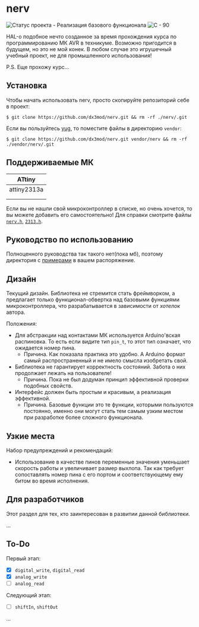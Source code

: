 # nerv

![Статус проекта - Реализация базового функционала](https://img.shields.io/badge/Статус_проекта-Реализация_базового_функционала-informational)
![C - 90](https://img.shields.io/badge/C-90-2ea44f)

HAL-о подобное нечто созданное за время прохождения курса по программированию МК AVR в 
техникуме. Возможно пригодится в будущем, но это не мой конек. В любом случае это 
игрушечный учебный проект, не для промышленного использования!

P.S. Еще прохожу курс...

## Установка

<!-- Библиотека не является отдельной единицей компиляции, она состоит из одних  -->
<!-- . Это было сделано намерено, так как таким образом компилятор -->
<!-- сможет производить constant evaluation и inlining, убирая весь лишний оверхед.  -->

Чтобы начать использовать nerv, просто скопируйте репозиторий себе в проект:
```
$ git clone https://github.com/dx3mod/nerv.git && rm -rf ./nerv/.git
```

Если вы пользуйтесь [yug](https://github.com/dx3mod/yug), то поместите файлы в 
директорию `vendor`:
```
$ git clone https://github.com/dx3mod/nerv.git vendor/nerv && rm -rf ./vendor/nerv/.git
```

## Поддерживаемые МК

| ATtiny      |
|-------------|
| attiny2313a |
|             |
|             |

Если вы не нашли свой микроконтроллер в списке, но очень хочется, то 
вы можете добавить его самостоятельно! Для справки смотрите файлы [`nerv.h`](./nerv.h),
[`2313.h`](./devices/2313.h).

## Руководство по использованию 

Полноценного руководства так такого нет(пока мб), поэтому директория с [примерами](./examples/)
в вашем распоряжение.

## Дизайн

Текущий дизайн. Библиотека не стремится стать фреймворком, а предлагает только функционал-обвертка 
над базовыми функциями микроконтроллера, что разрабатывается в зависимости от _хотелок_ автора. 

Положения:
* Для абстракции над контактами МК используется Arduino'вская распиновка. То есть 
если видите тип `pin_t`, то этот тип означает, что ожидается номер пина. 
  - Причина. Как показала практика это удобно. А Arduino формат самый распространенный и не имело смысла изобретать свой.
* Библиотека не гарантирует корректность состояний. Забота о них продолжает лежать на 
пользователе!
  - Причина. Пока не был додуман принцип эффективной проверки подобных свойств.
* Интерфейс должен быть простым и красивым, а реализация эффективной. 
  - Причина. Базовые функции это те функции, которыми пользуются постоянно, именно 
  они могут стать тем самым узким местом при разработке более сложного функционала. 

## Узкие места

Набор предупреждений и рекомендаций:

* Использование в качестве пинов переменные значения уменьшает скорость работы и увеличивает размер выхлопа. Так как требует сопоставлять номер пина с его портом и соответствующему ему битом во время исполнения.

## Для разработчиков

Этот раздел для тех, кто заинтересован в развитии данной библиотеки. 

...

## To-Do 

Первый этап:
- [X] `digital_write`, `digital_read`
- [X] `analog_write`
- [ ] `analog_read`

Следующий этап:
- [ ] `shiftIn`, `shiftOut`

...


<!-- При разработке новых  функций или изменения существующих необходимо руководствоваться следующими положениями: -->
<!-- интерфейс должен быть простым и красивым, а реализация эффективной. Обращайте внимание на то,  -->
<!-- во что это раскрывает компилятор ваши функции. -->

